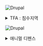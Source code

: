 ![Drupal](https://img.shields.io/badge/TFA-%230678BE.svg?style=for-the-badge&logo=drupal&logoColor=white)
<details>
<summary>TFA : 침수지역</summary>
<div markdown="1">

# TFA : 침수지역

### **게임장르**     

메트로배니아 액션 어드밴처 RPG 게임.  

### **개요**  

침수 상황의 도시를 배경으로 종교 세력과 저항군 세력의 갈등을 메인 테마로 하여 주인공의 성장과 능력을 통해 새로운 지역의 탐험과 다양한 적들에게 맞서 나아가는 게임이다.  

### **목표**  

생존과 사회적 선택을 통해 세계를 재건하며 살아 남아야한다.    

### **목차**
## [1.GDD](https://ncyfirstsite.netlify.app/pages/page02)
## [2.레벨디자인](https://ncyfirstsite.netlify.app/pages/page07)
## [3.세계관](https://ncyfirstsite.netlify.app/pages/page03)
## [4.스토리](https://ncyfirstsite.netlify.app/pages/page04)
## [5.시나리오](https://ncyfirstsite.netlify.app/pages/page05)
## [6.스토리보드](https://ncyfirstsite.netlify.app/pages/page06)
### [6.1 스토리보드 컨셉](https://ncyfirstsite.netlify.app/pages/page06-1)
## [7.캐릭터](https://ncyfirstsite.netlify.app/pages/page08)
## [8.플레이어 모션](https://ncyfirstsite.netlify.app/pages/page09)
## [9.몬스터&아이템](https://ncyfirstsite.netlify.app/pages/page10)

</div>
</details>  

![Drupal](https://img.shields.io/badge/AD-#199900?style=for-the-badge&logo=leaflet&logoColor=white)

<details>
<summary>애니멀 디펜스</summary>
<div markdown="1">

# TFA : 침수지역

### **게임장르**     

전략 타워 디펜스 게임

### **개요**  


### **목표**  



</div>
</details>  
